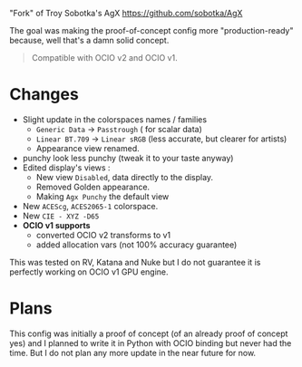 "Fork" of Troy Sobotka's AgX https://github.com/sobotka/AgX

The goal was making the proof-of-concept config more "production-ready" because, well that's a damn solid concept.

>  Compatible with OCIO v2 and OCIO v1.

# Changes

- Slight update in the colorspaces names / families 
    - `Generic Data` -> `Passtrough` ( for scalar data)
    - `Linear BT.709` -> `Linear sRGB` (less accurate, but clearer for artists)
    - Appearance view renamed.
- punchy look less punchy (tweak it to your taste anyway)
- Edited display's views :
    - New view `Disabled`, data directly to the display.
    - Removed Golden appearance.
    - Making `Agx Punchy` the default view
- New `ACEScg`, `ACES2065-1` colorspace.
- New `CIE - XYZ -D65`
- **OCIO v1 supports**
    - converted OCIO v2 transforms to v1
    - added allocation vars (not 100% accuracy guarantee)

This was tested on RV, Katana and Nuke but I do not guarantee it is perfectly working on OCIO v1 GPU engine.

# Plans

This config was initially a proof of concept (of an already proof of concept yes) and I planned to write it in Python with OCIO binding but never had the time. But I do not plan any more update in the near future for now.